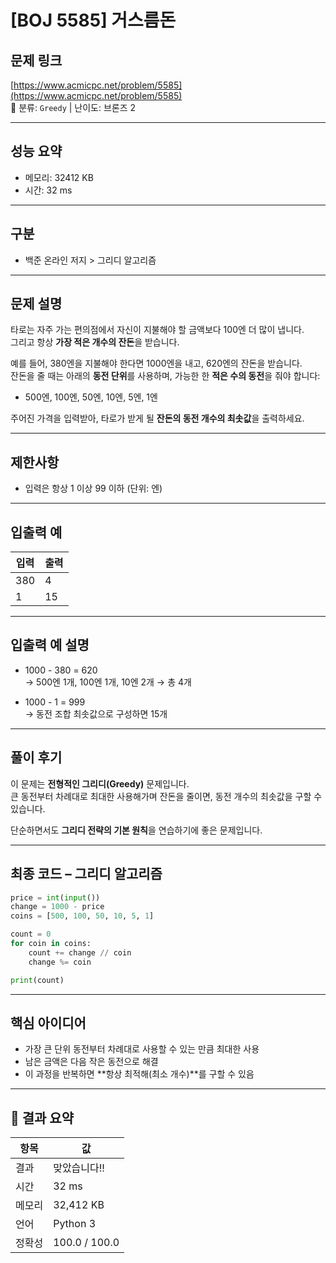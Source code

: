 
# [BOJ 5585] 거스름돈

## 문제 링크  
[https://www.acmicpc.net/problem/5585](https://www.acmicpc.net/problem/5585)  
📌 분류: `Greedy` | 난이도: 브론즈 2

---

## 성능 요약  
- 메모리: 32412 KB  
- 시간: 32 ms  

---

## 구분  
- 백준 온라인 저지 > 그리디 알고리즘

---

## 문제 설명  

타로는 자주 가는 편의점에서 자신이 지불해야 할 금액보다 100엔 더 많이 냅니다.  
그리고 항상 **가장 적은 개수의 잔돈**을 받습니다.  

예를 들어, 380엔을 지불해야 한다면 1000엔을 내고, 620엔의 잔돈을 받습니다.  
잔돈을 줄 때는 아래의 **동전 단위**를 사용하며, 가능한 한 **적은 수의 동전**을 줘야 합니다:

- 500엔, 100엔, 50엔, 10엔, 5엔, 1엔

주어진 가격을 입력받아, 타로가 받게 될 **잔돈의 동전 개수의 최솟값**을 출력하세요.

---

## 제한사항  
- 입력은 항상 1 이상 99 이하 (단위: 엔)

---

## 입출력 예  

| 입력 | 출력 |
|------|------|
| 380 | 4 |
| 1   | 15 |

---

## 입출력 예 설명  

- 1000 - 380 = 620  
  → 500엔 1개, 100엔 1개, 10엔 2개 → 총 4개

- 1000 - 1 = 999  
  → 동전 조합 최솟값으로 구성하면 15개

---

## 풀이 후기

이 문제는 **전형적인 그리디(Greedy)** 문제입니다.  
큰 동전부터 차례대로 최대한 사용해가며 잔돈을 줄이면, 동전 개수의 최솟값을 구할 수 있습니다.  

단순하면서도 **그리디 전략의 기본 원칙**을 연습하기에 좋은 문제입니다.

---

## 최종 코드 –  그리디 알고리즘
```python
price = int(input())
change = 1000 - price
coins = [500, 100, 50, 10, 5, 1]

count = 0
for coin in coins:
    count += change // coin
    change %= coin

print(count)
```

---

## 핵심 아이디어

- 가장 큰 단위 동전부터 차례대로 사용할 수 있는 만큼 최대한 사용
- 남은 금액은 다음 작은 동전으로 해결
- 이 과정을 반복하면 **항상 최적해(최소 개수)**를 구할 수 있음

---

## 🏁 결과 요약

| 항목 | 값 |
|------|----|
| 결과 | 맞았습니다!! |
| 시간 | 32 ms |
| 메모리 | 32,412 KB |
| 언어 | Python 3 |
| 정확성 | 100.0 / 100.0 |
